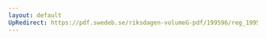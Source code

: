 ```yaml
---
layout: default
UpRedirect: https://pdf.swedeb.se/riksdagen-volumeG-pdf/199596/reg_199596_JoU/reg_199596_JoU_0008.pdf
---
```

